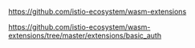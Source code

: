 https://github.com/istio-ecosystem/wasm-extensions

https://github.com/istio-ecosystem/wasm-extensions/tree/master/extensions/basic_auth